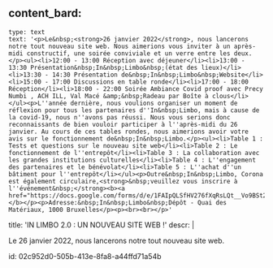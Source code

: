 content_bard:
  -
    type: text
    text: '<p>Le&nbsp;<strong>26 janvier 2022</strong>, nous lancerons notre tout nouveau site web. Nous aimerions vous inviter à un après-midi constructif, une soirée conviviale et un verre entre les deux.</p><ul><li>12:00 - 13:00 Réception avec déjeuner</li><li>13:00 - 13:30 Présentation&nbsp;In&nbsp;Limbo&nbsp;(état des lieux)</li><li>13:30 - 14:30 Présentation de&nbsp;In&nbsp;Limbo&nbsp;Website</li><li>15:00 - 17:00 Discussions en table ronde</li><li>17:00 - 18:00 Réception</li><li>18:00 - 22:00 Soirée Ambiance Covid proof avec Precy Numbi , ACH ILL, Val Macé &amp;&nbsp;Radeau par Boîte à clous</li></ul><p>L''année dernière, nous voulions organiser un moment de réflexion pour tous les partenaires d''In&nbsp;Limbo, mais à cause de la covid-19, nous n''avons pas réussi. Nous vous serions donc reconnaissants de bien vouloir participer à l''après-midi du 26 janvier. Au cours de ces tables rondes, nous aimerions avoir votre avis sur le fonctionnement de&nbsp;In&nbsp;Limbo.</p><ul><li>Table 1 : Tests et questions sur le nouveau site web</li><li>Table 2 : Le fonctionnement de l''entrepôt</li><li>Table 3 : La collaboration avec les grandes institutions culturelles</li><li>Table 4 : L''engagement des partenaires et le bénévolat</li><li>Table 5 : L''achat d''un bâtiment pour l''entrepôt</li></ul><p>Outre&nbsp;In&nbsp;Limbo, Corona est également circulaire,<strong>&nbsp;veuillez vous inscrire à l''événement&nbsp;</strong><b><a href="https://docs.google.com/forms/d/e/1FAIpQLSfHV276fXqRsLQt__Vo9BSt2YgsQF9wnU3nOEHkYy4Key4M6g/viewform">ici</a></b></p><p>Adresse:&nbsp;In&nbsp;Limbo&nbsp;Dépôt - Quai des Matériaux, 1000 Bruxelles</p><p><br><br></p>'
title: 'IN LIMBO 2.0 : UN NOUVEAU SITE WEB !'
descr: |
  <p>Le 26 janvier 2022, nous lancerons notre tout nouveau site web.
  </p>
  
id: 02c952d0-505b-413e-8fa8-a44ffd71a54b
